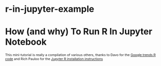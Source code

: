 # r-in-jupyter-example
<h1>How (and why) To Run R In Jupyter Notebook</h1>

<span style="font-size:8pt;">This mini-tutorial is really a compilation of various others, thanks to Davo for the <a href="https://davetang.org/muse/2018/12/31/visualising-google-trends-results-with-r/">Google trends R code</a> and Rich Pauloo for the <a href="https://richpauloo.github.io/2018-05-16-Installing-the-R-kernel-in-Jupyter-Lab/">Jupyter R installation instructions</a></span>
